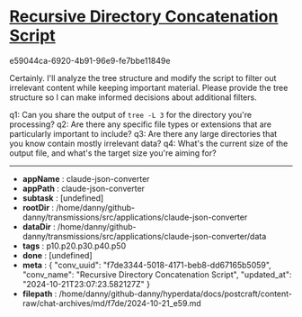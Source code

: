 # [Recursive Directory Concatenation Script](https://claude.ai/chat/f7de3344-5018-4171-beb8-dd67165b5059)

e59044ca-6920-4b91-96e9-fe7bbe11849e

 Certainly. I'll analyze the tree structure and modify the script to filter out irrelevant content while keeping important material. Please provide the tree structure so I can make informed decisions about additional filters.

q1: Can you share the output of `tree -L 3` for the directory you're processing?
q2: Are there any specific file types or extensions that are particularly important to include?
q3: Are there any large directories that you know contain mostly irrelevant data?
q4: What's the current size of the output file, and what's the target size you're aiming for?

---

* **appName** : claude-json-converter
* **appPath** : claude-json-converter
* **subtask** : [undefined]
* **rootDir** : /home/danny/github-danny/transmissions/src/applications/claude-json-converter
* **dataDir** : /home/danny/github-danny/transmissions/src/applications/claude-json-converter/data
* **tags** : p10.p20.p30.p40.p50
* **done** : [undefined]
* **meta** : {
  "conv_uuid": "f7de3344-5018-4171-beb8-dd67165b5059",
  "conv_name": "Recursive Directory Concatenation Script",
  "updated_at": "2024-10-21T23:07:23.582127Z"
}
* **filepath** : /home/danny/github-danny/hyperdata/docs/postcraft/content-raw/chat-archives/md/f7de/2024-10-21_e59.md